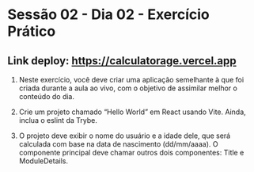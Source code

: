 # Sessão 02 - Dia 02 - Exercício Prático

## Link deploy: https://calculatorage.vercel.app

1. Neste exercício, você deve criar uma aplicação semelhante à que foi criada durante 
a aula ao vivo, com o objetivo de assimilar melhor o conteúdo do dia.

2. Crie um projeto chamado “Hello World” em React usando Vite. Ainda, inclua o eslint da Trybe.

3. O projeto deve exibir o nome do usuário e a idade dele, que será calculada com base na data 
de nascimento (dd/mm/aaaa). O componente principal deve chamar outros dois componentes: Title e 
ModuleDetails.